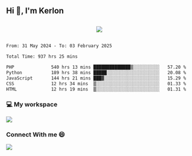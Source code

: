 ## Hi 👋, I'm Kerlon

<p align="center" style="margin: 30px;">
 
 <img src="https://skillicons.dev/icons?i=html,css,bootstrap,js,nodejs,jquery,python,flask,php,mysql,lua,sqlite,firebase">


</p>
<!--START_SECTION:waka-->

```txt
From: 31 May 2024 - To: 03 February 2025

Total Time: 937 hrs 25 mins

PHP              540 hrs 13 mins ██████████████▒░░░░░░░░░░   57.20 %
Python           189 hrs 38 mins █████░░░░░░░░░░░░░░░░░░░░   20.08 %
JavaScript       144 hrs 21 mins ███▓░░░░░░░░░░░░░░░░░░░░░   15.29 %
CSS              12 hrs 34 mins  ▒░░░░░░░░░░░░░░░░░░░░░░░░   01.33 %
HTML             12 hrs 19 mins  ▒░░░░░░░░░░░░░░░░░░░░░░░░   01.31 %
```

<!--END_SECTION:waka-->


<p align="center">
 <h3>💻 My workspace</h3>
    <img src="https://skillicons.dev/icons?i=mint" />
</p>

<p align="center">
 <h3>Connect With me 😄</h3> 
    <a href="https://www.linkedin.com/in/kerlon-fernandes"><img src="https://skillicons.dev/icons?i=linkedin" />
  </a>
</p>



